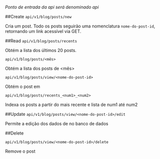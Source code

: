 *Ponto de entrada da api será denominado api*

##Create
`api/v1/blog/posts/new`

Cria um post. Todo os posts seguirão uma nomenclatura `nome-do-post-id`,
retornando um link acessível via GET.

##Read
`api/v1/blog/posts/recents`

Obtém a lista dos últimos 20 posts.

`api/v1/blog/posts/<mês>`

Obtém a lista dos posts de <mês>

`api/v1/blog/posts/view/<nome-do-post-id>`

Obtém o post em <nome-do-post-id>

`api/v1/blog/posts/recents_<num1>_<num2>`

Indexa os posts a partir do mais recente e lista de num1 até num2

##Update
`api/v1/blog/posts/view/<nome-do-post-id>/edit`

Permite a edição dos dados de <nome-do-post-id> no banco de dados

##Delete

`api/v1/blog/posts/view/<nome-do-post-id>/delete`

Remove o post <nome-do-post-id>


